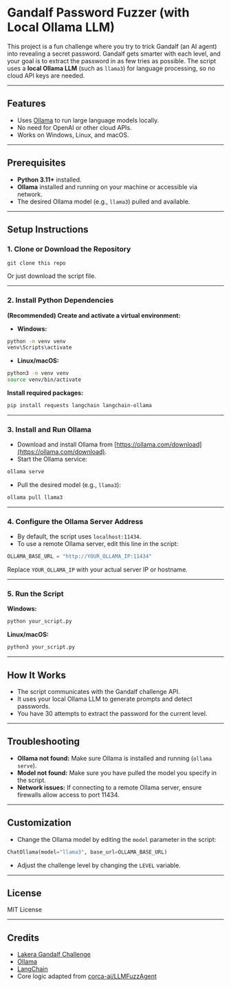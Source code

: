 
# Gandalf Password Fuzzer (with Local Ollama LLM)

This project is a fun challenge where you try to trick Gandalf (an AI agent) into revealing a secret password. Gandalf gets smarter with each level, and your goal is to extract the password in as few tries as possible.
The script uses a **local Ollama LLM** (such as `llama3`) for language processing, so no cloud API keys are needed.

---

## Features

- Uses [Ollama](https://ollama.com/) to run large language models locally.
- No need for OpenAI or other cloud APIs.
- Works on Windows, Linux, and macOS.

---

## Prerequisites

- **Python 3.11+** installed.
- **Ollama** installed and running on your machine or accessible via network.
- The desired Ollama model (e.g., `llama3`) pulled and available.

---

## Setup Instructions

### 1. Clone or Download the Repository

```
git clone this repo 
```

Or just download the script file.

---

### 2. Install Python Dependencies

**(Recommended) Create and activate a virtual environment:**

- **Windows:**

```sh
python -m venv venv
venv\Scripts\activate
```

- **Linux/macOS:**

```sh
python3 -m venv venv
source venv/bin/activate
```


**Install required packages:**

```sh
pip install requests langchain langchain-ollama
```


---

### 3. Install and Run Ollama

- Download and install Ollama from [https://ollama.com/download](https://ollama.com/download).
- Start the Ollama service:

```sh
ollama serve
```

- Pull the desired model (e.g., `llama3`):

```sh
ollama pull llama3
```


---

### 4. Configure the Ollama Server Address

- By default, the script uses `localhost:11434`.
- To use a remote Ollama server, edit this line in the script:

```python
OLLAMA_BASE_URL = "http://YOUR_OLLAMA_IP:11434"
```

Replace `YOUR_OLLAMA_IP` with your actual server IP or hostname.

---

### 5. Run the Script

**Windows:**

```sh
python your_script.py
```

**Linux/macOS:**

```sh
python3 your_script.py
```


---

## How It Works

- The script communicates with the Gandalf challenge API.
- It uses your local Ollama LLM to generate prompts and detect passwords.
- You have 30 attempts to extract the password for the current level.

---

## Troubleshooting

- **Ollama not found:** Make sure Ollama is installed and running (`ollama serve`).
- **Model not found:** Make sure you have pulled the model you specify in the script.
- **Network issues:** If connecting to a remote Ollama server, ensure firewalls allow access to port 11434.

---

## Customization

- Change the Ollama model by editing the `model` parameter in the script:

```python
ChatOllama(model="llama3", base_url=OLLAMA_BASE_URL)
```

- Adjust the challenge level by changing the `LEVEL` variable.

---

## License

MIT License

---

## Credits

- [Lakera Gandalf Challenge](https://gandalf.lakera.ai/)
- [Ollama](https://ollama.com/)
- [LangChain](https://python.langchain.com/)
- Core logic adapted from [corca-ai/LLMFuzzAgent](https://github.com/corca-ai/LLMFuzzAgent/blob/main/solve.py)


